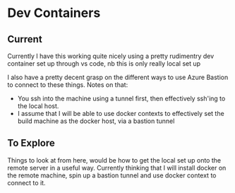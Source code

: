 # Dev Containers

## Current

Currently I have this working quite nicely using a pretty rudimentry dev container set up through vs code, nb this is only really local set up 

I also have a pretty decent grasp on the different ways to use Azure Bastion to connect to these things. Notes on that:

- You ssh into the machine using a tunnel first, then effectively ssh'ing to the local host.
- I assume that I will be able to use docker contexts to effectively set the build machine as the docker host, via a bastion tunnel

## To Explore

Things to look at from here, would be how to get the local set up onto the remote server in a useful way. Currently thinking that I will install docker on the remote machine, spin up a bastion tunnel and use docker context to connect to it.

